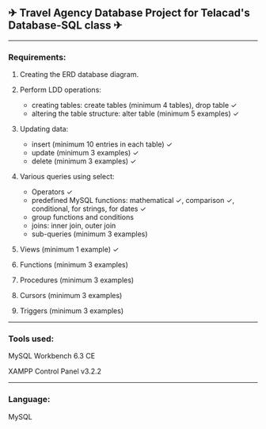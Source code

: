 
## ✈ Travel Agency Database Project for Telacad's Database-SQL class ✈

-----------------------------------------------------
### Requirements:
1. Creating the ERD database diagram.

2. Perform LDD operations:
	* creating tables: create tables (minimum 4 tables), drop table		✓
	* altering the table structure: alter table (minimum 5 examples)	✓

3. Updating data:
	* insert (minimum 10 entries in each table)				✓
	* update (minimum 3 examples)						✓
	* delete (minimum 3 examples)						✓

4. Various queries using select:
	* Operators	✓
	* predefined MySQL functions: mathematical ✓, comparison ✓, conditional, for strings, for dates ✓
	* group functions and conditions
	* joins: inner join, outer join
	* sub-queries (minimum 3 examples)

5. Views (minimum 1 example)	✓

6. Functions (minimum 3 examples)

7. Procedures (minimum 3 examples)

8. Cursors (minimum 3 examples)

9. Triggers (minimum 3 examples)


-----------------------------------------------------

### Tools used:
MySQL Workbench 6.3 CE

XAMPP Control Panel v3.2.2

-----------------------------------------------------
### Language:
MySQL

